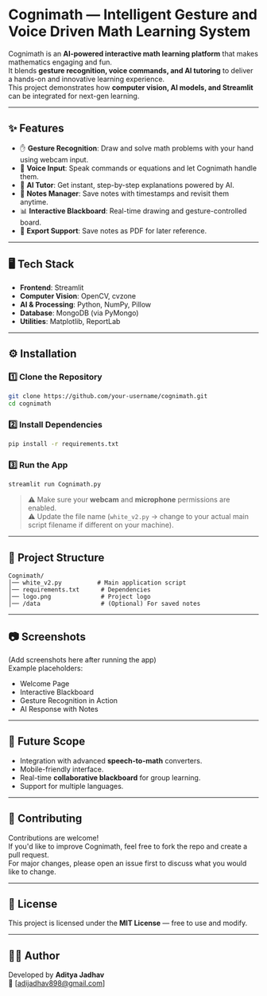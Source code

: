 
# Cognimath — Intelligent Gesture and Voice Driven Math Learning System

Cognimath is an **AI-powered interactive math learning platform** that makes mathematics engaging and fun.  
It blends **gesture recognition, voice commands, and AI tutoring** to deliver a hands-on and innovative learning experience. <br>
This project demonstrates how **computer vision, AI models, and Streamlit** can be integrated for next-gen learning.

---

## ✨ Features
- ✋ **Gesture Recognition**: Draw and solve math problems with your hand using webcam input. <br>
- 🎤 **Voice Input**: Speak commands or equations and let Cognimath handle them. <br>
- 🤖 **AI Tutor**: Get instant, step-by-step explanations powered by AI. <br>
- 📝 **Notes Manager**: Save notes with timestamps and revisit them anytime. <br>
- 📊 **Interactive Blackboard**: Real-time drawing and gesture-controlled board. <br>
- 📂 **Export Support**: Save notes as PDF for later reference. <br>

---

## 🖥️ Tech Stack
- **Frontend**: Streamlit  
- **Computer Vision**: OpenCV, cvzone  
- **AI & Processing**: Python, NumPy, Pillow  
- **Database**: MongoDB (via PyMongo)  
- **Utilities**: Matplotlib, ReportLab  

---

## ⚙️ Installation

### 1️⃣ Clone the Repository
```bash
git clone https://github.com/your-username/cognimath.git
cd cognimath
```

### 2️⃣ Install Dependencies
```bash
pip install -r requirements.txt
```

### 3️⃣ Run the App
```bash
streamlit run Cognimath.py
```

> ⚠️ Make sure your **webcam** and **microphone** permissions are enabled. <br>
> ⚠️ Update the file name (`white_v2.py` → change to your actual main script filename if different on your machine).

---

## 📂 Project Structure
```
Cognimath/
│── white_v2.py          # Main application script
│── requirements.txt      # Dependencies
│── logo.png              # Project logo
│── /data                 # (Optional) For saved notes
```

---

## 📷 Screenshots
(Add screenshots here after running the app)<br>
Example placeholders:
- Welcome Page  
- Interactive Blackboard  
- Gesture Recognition in Action  
- AI Response with Notes  

---

## 🚀 Future Scope
- Integration with advanced **speech-to-math** converters.  
- Mobile-friendly interface.  
- Real-time **collaborative blackboard** for group learning.  
- Support for multiple languages.  

---

## 🤝 Contributing
Contributions are welcome!  
If you'd like to improve Cognimath, feel free to fork the repo and create a pull request. <br>
For major changes, please open an issue first to discuss what you would like to change.

---

## 📜 License
This project is licensed under the **MIT License** — free to use and modify.  

---

## 👨‍💻 Author
Developed by **Aditya Jadhav**  
📧 [adijadhav898@gmail.com]  
